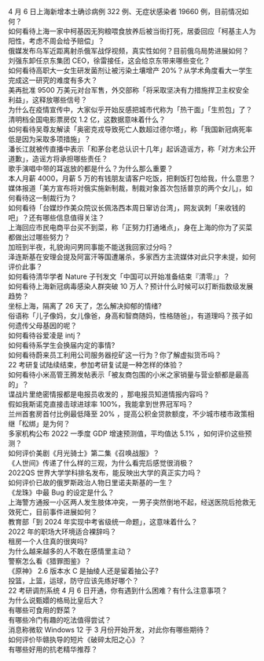 4 月 6 日上海新增本土确诊病例 322 例、无症状感染者 19660 例，目前情况如何？  
如何看待上海一家中柯基因无狗粮喂食放养后被当街打死，居委回应「柯基主人为阳性，考虑不周会给予赔偿」？  
俄媒发布乌军近距离射杀俄军战俘视频，真实性如何？目前俄乌局势进展如何？  
刘强东卸任京东集团 CEO，徐雷接任，这会给京东带来哪些变化？  
如何看待高职大一女生研发菌剂让被污染土壤增产 20%？从学术角度看大一学生完成这一研究的难度有多大？  
美再批准 9500 万美元对台军售，外交部称「将采取坚决有力措施捍卫主权安全利益」，这释放哪些信号？  
为什么在疫情宣传中，大家似乎开始反感把城市代称为「热干面」「生煎包」了？  
清明档全国电影票房仅 1.2 亿，这数据意味着什么？  
如何看待吴尊友解读「奥密克戎导致死亡人数超过德尔塔」，称「我国新冠病死率低是因为采取多项措施」？  
潘长江就被传直播中表示「和茅台老总认识十几年」起诉造谣方，称「对方未公开道歉」，造谣方将承担哪些责任？  
歌手演唱中带的耳返放的都是什么？为什么那么重要？  
本人月薪 4000，月薪 5 万的有钱朋友请客户吃饭，把剩饭打包给我，什么意思？  
媒体报道「美方宣布将对俄实施新制裁，制裁对象首次包括普京的两个女儿」，如何看待这一制裁行为？  
如何看待「台媒炒作美众院议长佩洛西本周日窜访台湾」，网友讽刺「来收钱的吧」？还有哪些信息值得关注？  
上海回应市民电商平台买不到菜，称「正努力打通堵点」，身在上海的你为了买菜都做出过哪些努力？  
加班到半夜，礼貌询问男同事能不能送我回家过分吗？  
泽连斯基在安理会提及阿富汗等国遭屠杀，多家西方主流媒体对此只字未提，如何评价此事？  
如何看待清华学者 Nature 子刊发文「中国可以开始准备结束『清零』」？  
如何看待上海新冠病毒感染人群突破 10 万人？预计什么时候可以打断指数级发展趋势？  
坐标上海，隔离了 26 天了，怎么解决抑郁的情绪?  
俗语称「儿子像妈，女儿像爸，身高和智商随妈，性格随爸」，有道理吗？孩子如何遗传父母基因的呢？  
如何看待谷爱凌是 intj？  
如何看待系学生会换届内定的事情?  
如何看待蔚来员工利用公司服务器挖矿这一行为？你了解虚拟货币吗？  
22 考研复试陆续结束，参加考研复试是一种怎样的体验？  
如何看待小米高管王腾发帖表示「被友商包围的小米之家销量与营业额都是最高的」？  
谍战片里绝密情报都是电报员收发的 ，那电报员知道情报内容吗？  
假如我斯诺克直接击球进球率 100%，我能拿到世界冠军吗？  
兰州首套房首付比例最低降至 20% ，提高公积金贷款额度，不少城市楼市政策相继「松绑」是为何？  
多家机构公布 2022 一季度 GDP 增速预测值，平均值达 5.1% ，如何评价这些预测？  
如何评价美剧《月光骑士》第二集《召唤战服》？  
《人世间》传递了什么样的三观，为什么看完后感觉很消极？  
2022QS 世界大学学科排名发布，能反映出大学的真正实力吗？  
如何评价已故的俄罗斯政治人物日里诺夫斯基的一生？  
《龙珠》中最 Bug 的设定是什么？  
上海警方通报一小区两人发生肢体冲突，一男子突然倒地不起，经送医院后抢救无效死亡，目前事件进展如何？  
教育部「到 2024 年实现中考省级统一命题」，这意味着什么？  
2022 年的职场大环境适合裸辞吗？  
租房一个人住真的很爽吗?  
为什么越来越多的人不敢在感情里主动？  
警察怎么看《猎罪图鉴》？  
《原神》 2.6 版本水 C 是抽绫人还是留着抽公子?  
投篮，上篮，运球，防守应该先练好哪个？  
22 考研调剂系统 4 月 6 日开通，你有遇到什么困难？有什么注意事项？  
为什么说甄嬛的格局比皇后大？  
有哪些可食用的野菜？  
有哪些冷门有趣的吃法值得尝试？  
消息称微软 Windows 12 于 3 月份开始开发，对此你有哪些期待？  
如何评价毕赣执导的短片《破碎太阳之心》？  
有哪些好用的抗老精华推荐？  
